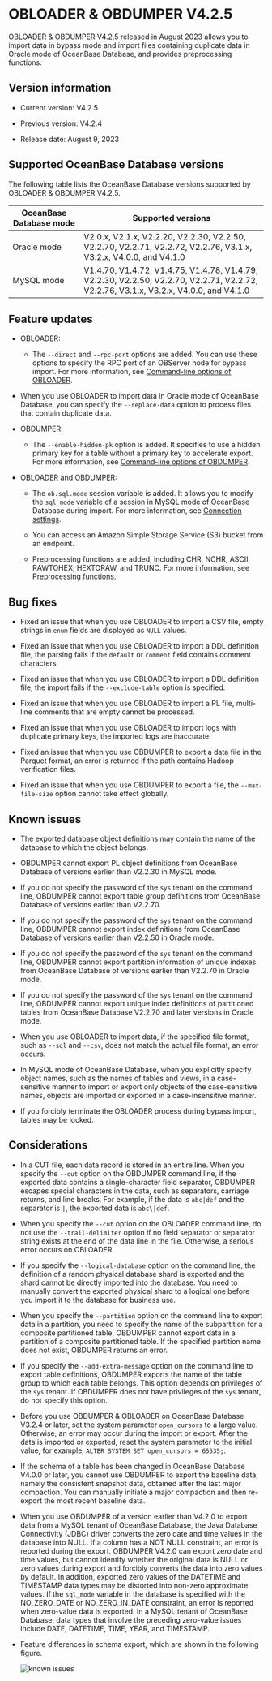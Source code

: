 # OBLOADER & OBDUMPER V4.2.5

OBLOADER & OBDUMPER V4.2.5 released in August 2023 allows you to import data in bypass mode and import files containing duplicate data in Oracle mode of OceanBase Database, and provides preprocessing functions.

## Version information

* Current version: V4.2.5

* Previous version: V4.2.4

* Release date: August 9, 2023

## Supported OceanBase Database versions

The following table lists the OceanBase Database versions supported by OBLOADER & OBDUMPER V4.2.5.


| OceanBase Database mode | Supported versions |
|-------------------------|--------------------------------------------------------------------------------------------------------|
| Oracle mode | V2.0.x, V2.1.x, V2.2.20, V2.2.30, V2.2.50, V2.2.70, V2.2.71, V2.2.72, V2.2.76, V3.1.x, V3.2.x, V4.0.0, and V4.1.0 |
| MySQL mode | V1.4.70, V1.4.72, V1.4.75, V1.4.78, V1.4.79, V2.2.30, V2.2.50, V2.2.70, V2.2.71, V2.2.72, V2.2.76, V3.1.x, V3.2.x, V4.0.0, and V4.1.0 |

## Feature updates

* OBLOADER:

   * The `--direct` and `--rpc-port` options are added. You can use these options to specify the RPC port of an OBServer node for bypass import. For more information, see [Command-line options of OBLOADER](../../../500.OBLOADER/200.obloader-command-line-options.md).

* When you use OBLOADER to import data in Oracle mode of OceanBase Database, you can specify the `--replace-data` option to process files that contain duplicate data.

* OBDUMPER:

   * The `--enable-hidden-pk` option is added. It specifies to use a hidden primary key for a table without a primary key to accelerate export. For more information, see [Command-line options of OBDUMPER](../../../600.OBDUMPER/200.obdumper-command-line-options.md).

* OBLOADER and OBDUMPER:

   * The `ob.sql.mode` session variable is added. It allows you to modify the `sql_mode` variable of a session in MySQL mode of OceanBase Database during import. For more information, see [Connection settings](../../../800.obloaderobdumper-session-variables.md).

   * You can access an Amazon Simple Storage Service (S3) bucket from an endpoint.

   * Preprocessing functions are added, including CHR, NCHR, ASCII, RAWTOHEX, HEXTORAW, and TRUNC. For more information, see [Preprocessing functions](../../../500.OBLOADER/300.obloader-data-processing/200.obloader-preprocessing-functions.md).


## Bug fixes

* Fixed an issue that when you use OBLOADER to import a CSV file, empty strings in `enum` fields are displayed as `NULL` values.

* Fixed an issue that when you use OBLOADER to import a DDL definition file, the parsing fails if the `default` or `comment` field contains comment characters.

* Fixed an issue that when you use OBLOADER to import a DDL definition file, the import fails if the `--exclude-table` option is specified.

* Fixed an issue that when you use OBLOADER to import a PL file, multi-line comments that are empty cannot be processed.

* Fixed an issue that when you use OBLOADER to import logs with duplicate primary keys, the imported logs are inaccurate.

* Fixed an issue that when you use OBDUMPER to export a data file in the Parquet format, an error is returned if the path contains Hadoop verification files.

* Fixed an issue that when you use OBDUMPER to export a file, the `--max-file-size` option cannot take effect globally.


## Known issues

* The exported database object definitions may contain the name of the database to which the object belongs.

* OBDUMPER cannot export PL object definitions from OceanBase Database of versions earlier than V2.2.30 in MySQL mode.

* If you do not specify the password of the `sys` tenant on the command line, OBDUMPER cannot export table group definitions from OceanBase Database of versions earlier than V2.2.70.

* If you do not specify the password of the `sys` tenant on the command line, OBDUMPER cannot export index definitions from OceanBase Database of versions earlier than V2.2.50 in Oracle mode.

* If you do not specify the password of the `sys` tenant on the command line, OBDUMPER cannot export partition information of unique indexes from OceanBase Database of versions earlier than V2.2.70 in Oracle mode.

* If you do not specify the password of the `sys` tenant on the command line, OBDUMPER cannot export unique index definitions of partitioned tables from OceanBase Database V2.2.70 and later versions in Oracle mode.

* When you use OBLOADER to import data, if the specified file format, such as `--sql` and `--csv`, does not match the actual file format, an error occurs.

* In MySQL mode of OceanBase Database, when you explicitly specify object names, such as the names of tables and views, in a case-sensitive manner to import or export only objects of the case-sensitive names, objects are imported or exported in a case-insensitive manner.

* If you forcibly terminate the OBLOADER process during bypass import, tables may be locked.



## Considerations

* In a CUT file, each data record is stored in an entire line. When you specify the `--cut` option on the OBDUMPER command line, if the exported data contains a single-character field separator, OBDUMPER escapes special characters in the data, such as separators, carriage returns, and line breaks. For example, if the data is `abc|def` and the separator is `|`, the exported data is `abc\|def`.

* When you specify the `--cut` option on the OBLOADER command line, do not use the `--trail-delimiter` option if no field separator or separator string exists at the end of the data line in the file. Otherwise, a serious error occurs on OBLOADER.

* If you specify the `--logical-database` option on the command line, the definition of a random physical database shard is exported and the shard cannot be directly imported into the database. You need to manually convert the exported physical shard to a logical one before you import it to the database for business use.

* When you specify the `--partition` option on the command line to export data in a partition, you need to specify the name of the subpartition for a composite partitioned table. OBDUMPER cannot export data in a partition of a composite partitioned table. If the specified partition name does not exist, OBDUMPER returns an error.

* If you specify the `--add-extra-message` option on the command line to export table definitions, OBDUMPER exports the name of the table group to which each table belongs. This option depends on privileges of the `sys` tenant. If OBDUMPER does not have privileges of the `sys` tenant, do not specify this option.

* Before you use OBDUMPER & OBLOADER on OceanBase Database V3.2.4 or later, set the system parameter `open_cursors` to a large value. Otherwise, an error may occur during the import or export. After the data is imported or exported, reset the system parameter to the initial value, for example, `ALTER SYSTEM SET open_cursors = 65535;`.

* If the schema of a table has been changed in OceanBase Database V4.0.0 or later, you cannot use OBDUMPER to export the baseline data, namely the consistent snapshot data, obtained after the last major compaction. You can manually initiate a major compaction and then re-export the most recent baseline data.

* When you use OBDUMPER of a version earlier than V4.2.0 to export data from a MySQL tenant of OceanBase Database, the Java Database Connectivity (JDBC) driver converts the zero date and time values in the database into NULL. If a column has a NOT NULL constraint, an error is reported during the export. OBDUMPER V4.2.0 can export zero date and time values, but cannot identify whether the original data is NULL or zero values during export and forcibly converts the data into zero values by default. In addition, exported zero values of the DATETIME and TIMESTAMP data types may be distorted into non-zero approximate values. If the `sql_mode` variable in the database is specified with the NO_ZERO_DATE or NO_ZERO_IN_DATE constraint, an error is reported when zero-value data is exported. In a MySQL tenant of OceanBase Database, data types that involve the preceding zero-value issues include DATE, DATETIME, TIME, YEAR, and TIMESTAMP.

* Feature differences in schema export, which are shown in the following figure.

   ![known issues](https://obbusiness-private.oss-cn-shanghai.aliyuncs.com/doc/img/obloaderobdumper/420/known%20issues.png)

